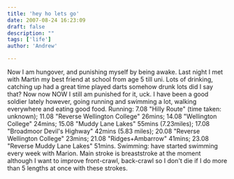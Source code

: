 ```yaml
---
title: 'hey ho lets go'
date: 2007-08-24 16:23:09
draft: false
description: ""
tags: ['life']
author: 'Andrew'

---
```


Now I am hungover, and punishing myself by being awake. Last night I met with Martin my best friend at school from age 5 till uni. Lots of drinking, catching up had a great time played darts somehow drunk lots did I say that? Now now NOW I still am punished for it, uck. I have been a good soldier lately however, going running and swimming a lot, walking everywhere and eating good food. Running: 7.08 "Hilly Route" (time taken: unknown); 11.08 "Reverse Wellington College" 26mins; 14.08 "Wellington College" 24mins; 15.08 "Muddy Lane Lakes" 55mins (7.23miles); 17.08 "Broadmoor Devil's Highway" 42mins (5.83 miles); 20.08 "Reverse Wellington College" 23mins; 21.08 "Ridges+Ambarrow" 41mins; 23.08 "Reverse Muddy Lane Lakes" 51mins. Swimming: have started swimming every week with Marion. Main stroke is breaststroke at the moment although I want to improve front-crawl, back-crawl so I don't die if I do more than 5 lengths at once with these strokes.
